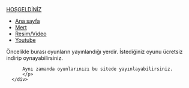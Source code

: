 
<html lang="tr">
<head>
    <meta charset="UTF-8">
    <meta http-equiv="X-UA-Compatible" content="IE=edge">
    <meta name="viewport" content="width=device-width, initial-scale=1.0">
    <title>ROCK REİS</title>
    <link rel="stylesheet" href="style.css">
</head>
<body>
  <div class="container">
      <div class="navbar">
          <div class="logo">
              <a href="#">HOŞGELDİNİZ</a>
          </div>
          <uL>
              <li><a href="index">Ana sayfa</a></li>
              <li><a href="#">Mert</a></li>
              <li><a href="#">Resim/Video</a></li>
              <li><a href="index2">Youtube</a></li>
          </uL>
          <p>
          Öncelikle burası oyunların yayınlandığı yerdir. İstediğiniz oyunu ücretsiz indirip oynayabilirsiniz.



          Aynı zamanda oyunlarınızı bu sitede yayınlayabilirsiniz.
          </p>
      </div>
  </div>
    
</body>
</html>

